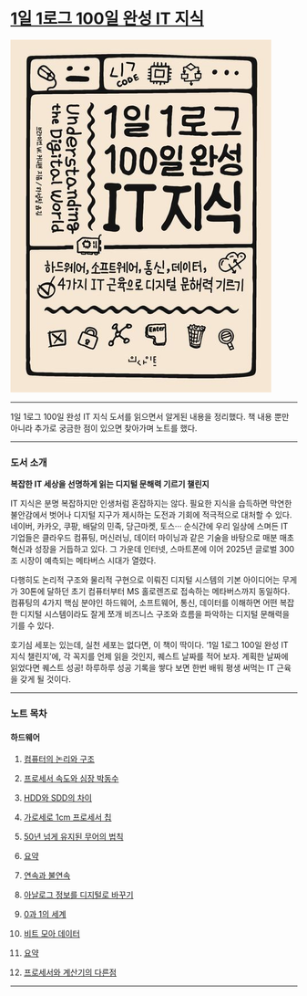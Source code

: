 # [1일 1로그 100일 완성 IT 지식](https://product.kyobobook.co.kr/detail/S000001033125)

![1일 1로그 100일 완성 IT 지식 책 표지](image/00-01.png)

---

1일 1로그 100일 완성 IT 지식 도서를 읽으면서 알게된 내용을 정리했다. 
책 내용 뿐만 아니라 추가로 궁금한 점이 있으면 찾아가며 노트를 했다.

---
### 도서 소개

**복잡한 IT 세상을 선명하게 읽는 디지털 문해력 기르기 챌린지**

IT 지식은 분명 복잡하지만 인생처럼 혼잡하지는 않다. 필요한 지식을 습득하면 막연한 불안감에서 벗어나 디지털 지구가 제시하는 도전과 기회에 적극적으로 대처할 수 있다. 네이버, 카카오, 쿠팡, 배달의 민족, 당근마켓, 토스··· 순식간에 우리 일상에 스며든 IT 기업들은 클라우드 컴퓨팅, 머신러닝, 데이터 마이닝과 같은 기술을 바탕으로 매분 매초 혁신과 성장을 거듭하고 있다. 그 가운데 인터넷, 스마트폰에 이어 2025년 글로벌 300조 시장이 예측되는 메타버스 시대가 열렸다.

다행히도 논리적 구조와 물리적 구현으로 이뤄진 디지털 시스템의 기본 아이디어는 무게가 30톤에 달하던 초기 컴퓨터부터 MS 홀로렌즈로 접속하는 메타버스까지 동일하다. 컴퓨팅의 4가지 핵심 분야인 하드웨어, 소프트웨어, 통신, 데이터를 이해하면 어떤 복잡한 디지털 시스템이라도 잘게 쪼개 비즈니스 구조와 흐름을 파악하는 디지털 문해력을 기를 수 있다.

호기심 세포는 있는데, 실천 세포는 없다면, 이 책이 딱이다. ‘1일 1로그 100일 완성 IT 지식 챌린지’에, 각 꼭지를 언제 읽을 것인지, 퀘스트 날짜를 적어 보자. 계획한 날짜에 읽었다면 퀘스트 성공! 하루하루 성공 기록을 쌓다 보면 한번 배워 평생 써먹는 IT 근육을 갖게 될 것이다.

---

### 노트 목차

#### 하드웨어
1. [컴퓨터의 논리와 구조](note/001_%5B하드웨어%5D%20컴퓨터의%20논리와%20구조)
2. [프로세서 속도와 심장 박동수](note/002_%5B하드웨어%5D%20프로세서%20속도와%20심장%20박동수)
3. [HDD와 SDD의 차이](note/003_%5B하드웨어%5D%20HDD와%20SDD의%20차이)
4. [가로세로 1cm 프로세서 칩](note/004_%5B하드웨어%5D%20가로세로%201cm%20프로세서%20칩)
5. [50년 넘게 유지된 무어의 법칙](note/005_%5B하드웨어%5D%2050년%20넘게%20유지된%20무어의%20법칙)
6. [요약](note/006_%5B하드웨어%5D%20001~005%20요약)


7. [연속과 불연속](note/007_%5B하드웨어%5D%20연속과%20불연속)
8. [아날로그 정보를 디지털로 바꾸기](note/008_%5B하드웨어%5D%20아날로그%20정보를%20디지털로%20바꾸기)
9. [0과 1의 세계](note/009_%5B하드웨어%5D%200과%201의%20세계)
10. [비트 모아 데이터](note/010_%5B하드웨어%5D%20비트%20모아%20데이터)
11. [요약](note/011_%5B하드웨어%5D%20007~010%20요약)


12. [프로세서와 계산기의 다른점](note/012_%5B하드웨어%5D%20프로세서와%20계산기의%20다른점)

---